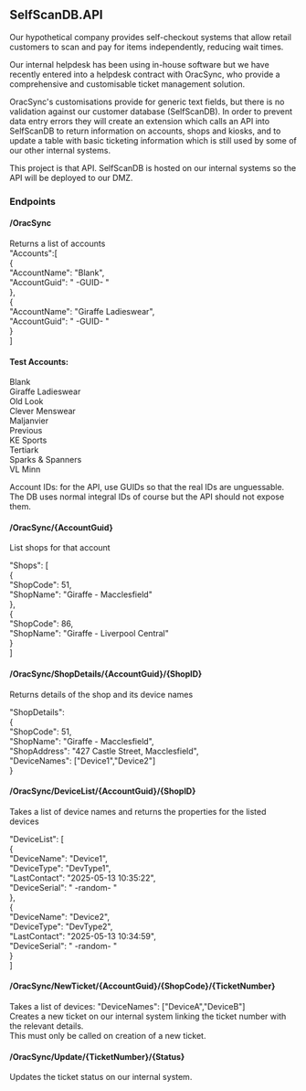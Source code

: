 ## SelfScanDB.API

Our hypothetical company provides self-checkout systems that allow retail customers to scan and pay for items independently, reducing wait times.  

Our internal helpdesk has been using in-house software but we have recently entered into a helpdesk contract with OracSync, who provide a comprehensive and customisable ticket management solution.  

OracSync's customisations provide for generic text fields, but there is no validation against our customer database (SelfScanDB). In order to prevent data entry errors they will create an extension which calls an API into SelfScanDB to return information on accounts, shops and kiosks, and to update a table with basic ticketing information which is still used by some of our other internal systems.  

This project is that API. SelfScanDB is hosted on our internal systems so the API will be deployed to our DMZ.  


### Endpoints


#### /OracSync  
Returns a list of accounts  
"Accounts":[  
\{  
	"AccountName": "Blank",  
	"AccountGuid": " -GUID- "  
\},  
\{  
	"AccountName": "Giraffe Ladieswear",  
	"AccountGuid": " -GUID- "  
\}  
]  

#### Test Accounts:  
Blank  
Giraffe Ladieswear  
Old Look  
Clever Menswear  
Maljanvier  
Previous  
KE Sports  
Tertiark  
Sparks & Spanners  
VL Minn  

Account IDs: for the API, use GUIDs so that the real IDs are unguessable. The DB uses normal integral IDs of course but the API should not expose them.


#### /OracSync/\{AccountGuid\}  
List shops for that account  

"Shops": [  
\{  
	"ShopCode": 51,  
	"ShopName": "Giraffe - Macclesfield"  
\},  
\{  
	"ShopCode": 86,  
	"ShopName": "Giraffe - Liverpool Central"  
\}  
]  


#### /OracSync/ShopDetails/\{AccountGuid\}/\{ShopID\}  
Returns details of the shop and its device names  

"ShopDetails":  
\{  
	"ShopCode": 51,  
	"ShopName": "Giraffe - Macclesfield",  
	"ShopAddress": "427 Castle Street, Macclesfield",  
	"DeviceNames": ["Device1","Device2"]  
\}  

#### /OracSync/DeviceList/\{AccountGuid\}/\{ShopID\}  
Takes a list of device names and returns the properties for the listed devices  

"DeviceList": [  
\{  
	"DeviceName": "Device1",  
	"DeviceType": "DevType1",  
	"LastContact": "2025-05-13 10:35:22",  
	"DeviceSerial": " -random- "  
\},  
\{  
	"DeviceName": "Device2",  
	"DeviceType": "DevType2",  
	"LastContact": "2025-05-13 10:34:59",  
	"DeviceSerial": " -random- "  
\}  
]  

#### /OracSync/NewTicket/\{AccountGuid\}/\{ShopCode\}/\{TicketNumber\}  
Takes a list of devices: "DeviceNames": ["DeviceA","DeviceB"]  
Creates a new ticket on our internal system linking the ticket number with the relevant details.  
This must only be called on creation of a new ticket.  

#### /OracSync/Update/\{TicketNumber\}/\{Status\}  
Updates the ticket status on our internal system.  
